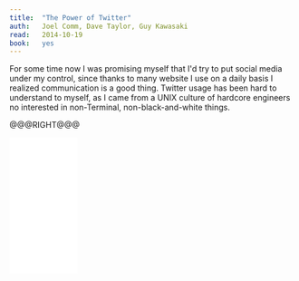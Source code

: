 ```yaml
---
title:	"The Power of Twitter"
auth:	Joel Comm, Dave Taylor, Guy Kawasaki
read:	2014-10-19
book:	yes
---
```






For some time now I was promising myself that I'd try to put social media under
my control, since thanks to many website I use on a daily basis I realized
communication is a good thing. Twitter usage has been hard to understand to
myself, as I came from a UNIX culture of hardcore engineers no interested in
non-Terminal, non-black-and-white things.

@@@RIGHT@@@
<iframe style="width:120px;height:240px;" marginwidth="0" marginheight="0" scrolling="no" frameborder="0" src="//ws-na.amazon-adsystem.com/widgets/q?ServiceVersion=20070822&OneJS=1&Operation=GetAdHtml&MarketPlace=US&source=ss&ref=ss_til&ad_type=product_link&tracking_id=wojcadamkoszh-20&marketplace=amazon&region=US&placement=B00SZ633FU&asins=B00SZ633FU&linkId=Y4JAXMFJVZDGF6AD&show_border=false&link_opens_in_new_window=true&price_color=333333&title_color=C00000&bg_color=FFFFFF"> </iframe>
